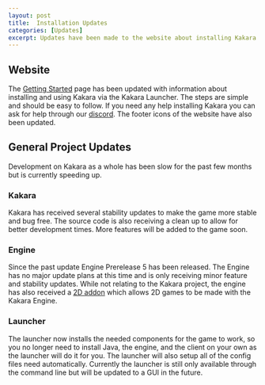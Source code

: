 ```yaml
---
layout: post
title:  Installation Updates
categories: [Updates]
excerpt: Updates have been made to the website about installing Kakara. General updates on the project are also available. Click Read More to learn more.
---
```

  
## Website
The [Getting Started](https://kakara.org/getting-started/) page has been updated with information about installing and using Kakara via the Kakara Launcher. The steps are simple and should be easy to follow. If you need any help installing Kakara you can ask for help through our [discord](https://discord.gg/X6Ew5nkNA6). The footer icons of the website have also been updated.

## General Project Updates
Development on Kakara as a whole has been slow for the past few months but is currently speeding up.

### Kakara
Kakara has received several stability updates to make the game more stable and bug free. The source code is also receiving a clean up to allow for better development times. More features will be added to the game soon.

### Engine
Since the past update Engine Prerelease 5 has been released. The Engine has no major update plans at this time and is only receiving minor feature and stability updates. While not relating to the Kakara project, the engine has also received a [2D addon](https://github.com/ryandw11/KakaraEngine2D) which allows 2D games to be made with the Kakara Engine.

### Launcher
The launcher now installs the needed components for the game to work, so you no longer need to install Java, the engine, and the client on your own as the launcher will do it for you. The launcher will also setup all of the config files need automatically. Currently the launcher is still only available through the command line but will be updated to a GUI in the future.